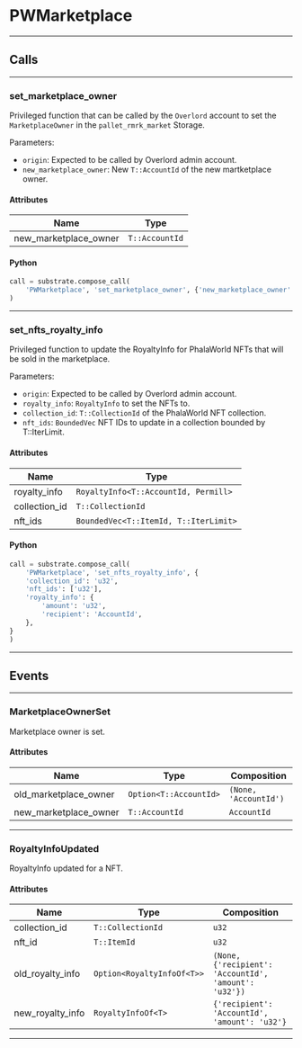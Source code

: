 
# PWMarketplace

---------
## Calls

---------
### set_marketplace_owner
Privileged function that can be called by the `Overlord` account to set the
`MarketplaceOwner` in the `pallet_rmrk_market` Storage.

Parameters:
- `origin`: Expected to be called by Overlord admin account.
- `new_marketplace_owner`: New `T::AccountId` of the new martketplace owner.
#### Attributes
| Name | Type |
| -------- | -------- | 
| new_marketplace_owner | `T::AccountId` | 

#### Python
```python
call = substrate.compose_call(
    'PWMarketplace', 'set_marketplace_owner', {'new_marketplace_owner': 'AccountId'}
)
```

---------
### set_nfts_royalty_info
Privileged function to update the RoyaltyInfo for PhalaWorld NFTs that will be sold in
the marketplace.

Parameters:
- `origin`: Expected to be called by Overlord admin account.
- `royalty_info`: `RoyaltyInfo` to set the NFTs to.
- `collection_id`: `T::CollectionId` of the PhalaWorld NFT collection.
- `nft_ids`: `BoundedVec` NFT IDs to update in a collection bounded by T::IterLimit.
#### Attributes
| Name | Type |
| -------- | -------- | 
| royalty_info | `RoyaltyInfo<T::AccountId, Permill>` | 
| collection_id | `T::CollectionId` | 
| nft_ids | `BoundedVec<T::ItemId, T::IterLimit>` | 

#### Python
```python
call = substrate.compose_call(
    'PWMarketplace', 'set_nfts_royalty_info', {
    'collection_id': 'u32',
    'nft_ids': ['u32'],
    'royalty_info': {
        'amount': 'u32',
        'recipient': 'AccountId',
    },
}
)
```

---------
## Events

---------
### MarketplaceOwnerSet
Marketplace owner is set.
#### Attributes
| Name | Type | Composition
| -------- | -------- | -------- |
| old_marketplace_owner | `Option<T::AccountId>` | ```(None, 'AccountId')```
| new_marketplace_owner | `T::AccountId` | ```AccountId```

---------
### RoyaltyInfoUpdated
RoyaltyInfo updated for a NFT.
#### Attributes
| Name | Type | Composition
| -------- | -------- | -------- |
| collection_id | `T::CollectionId` | ```u32```
| nft_id | `T::ItemId` | ```u32```
| old_royalty_info | `Option<RoyaltyInfoOf<T>>` | ```(None, {'recipient': 'AccountId', 'amount': 'u32'})```
| new_royalty_info | `RoyaltyInfoOf<T>` | ```{'recipient': 'AccountId', 'amount': 'u32'}```

---------